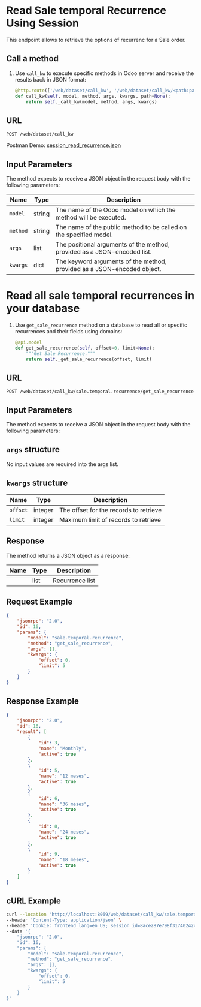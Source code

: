 Read Sale temporal Recurrence Using Session
=============================

This endpoint allows to retrieve the options of recurrenc for a Sale order. 

Call a method
-------------

1. Use `call_kw` to execute specific methods in Odoo server and receive the results back in JSON format:

    ```python
    @http.route(['/web/dataset/call_kw', '/web/dataset/call_kw/<path:path>'], type='json', auth="user")
    def call_kw(self, model, method, args, kwargs, path=None):
        return self._call_kw(model, method, args, kwargs)
    ```

## URL

```
POST /web/dataset/call_kw
```

Postman Demo: [session_read_recurrence.json](postman_collection.json)

## Input Parameters

The method expects to receive a JSON object in the request body with the following parameters:

| Name        | Type    | Description                                                                   |
|-------------|---------|-------------------------------------------------------------------------------|
| `model`     | string  | The name of the Odoo model on which the method will be executed.              |
| `method`    | string  | The name of the public method to be called on the specified model.            |
| `args`      | list    | The positional arguments of the method, provided as a JSON-encoded list.      |
| `kwargs`    | dict    | The keyword arguments of the method, provided as a JSON-encoded object.       |

Read all sale temporal recurrences in your database
=============================

1. Use `get_sale_recurrence` method on a database to read all or specific recurrences and their fields using domains:

    ```python
    @api.model
    def get_sale_recurrence(self, offset=0, limit=None):
        """Get Sale Recurrence."""
        return self._get_sale_recurrence(offset, limit)
    ```

## URL

```
POST /web/dataset/call_kw/sale.temporal.recurrence/get_sale_recurrence
```

## Input Parameters

The method expects to receive a JSON object in the request body with the following parameters:

## `args` structure

No input values are required into the args list.

## `kwargs` structure

| Name                   | Type    | Description                                                             |
|------------------------|---------|-------------------------------------------------------------------------|
| `offset`               | integer | The offset for the records to retrieve                                  |
| `limit`                | integer | Maximum limit of records to retrieve                                    |

## Response

The method returns a JSON object as a response:

| Name                 | Type    | Description                                                               |
|----------------------|---------|---------------------------------------------------------------------------|
|                      | list    | Recurrence list                                                              |

## Request Example

```json
{
    "jsonrpc": "2.0",
    "id": 16,
    "params": {
        "model": "sale.temporal.recurrence",
        "method": "get_sale_recurrence",
        "args": [],
        "kwargs": {
            "offset": 0,
            "limit": 5
        }
    }
}
```

## Response Example

```json
{
    "jsonrpc": "2.0",
    "id": 16,
    "result": [
        {
            "id": 3,
            "name": "Monthly",
            "active": true
        },
        {
            "id": 5,
            "name": "12 meses",
            "active": true
        },
        {
            "id": 6,
            "name": "36 meses",
            "active": true
        },
        {
            "id": 8,
            "name": "24 meses",
            "active": true
        },
        {
            "id": 9,
            "name": "18 meses",
            "active": true
        }
    ]
}
```

## cURL Example

```bash
curl --location 'http://localhost:8069/web/dataset/call_kw/sale.temporal.recurrence/get_sale_recurrence' \
--header 'Content-Type: application/json' \
--header 'Cookie: frontend_lang=en_US; session_id=8ace287e798f31740242c2a1cdbe8b45352d7e72' \
--data '{
    "jsonrpc": "2.0",
    "id": 16,
    "params": {
        "model": "sale.temporal.recurrence",
        "method": "get_sale_recurrence",
        "args": [],
        "kwargs": {
            "offset": 0,
            "limit": 5
        }
    }
}'
```
